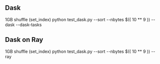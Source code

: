 ## Dask
1GB shuffle (set_index)
python test_dask.py --sort --nbytes $(( 10 ** 9 )) --dask --dask-tasks

## Dask on Ray
1GB shuffle (set_index)
python test_dask.py --sort --nbytes $(( 10 ** 9 )) --ray

